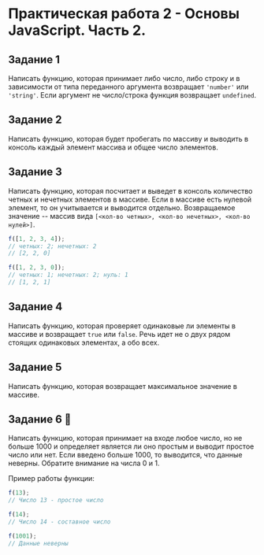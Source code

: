 # Практическая работа 2 - Основы JavaScript. Часть 2.

## Задание 1

Написать функцию, которая принимает либо число, либо строку и в зависимости от типа переданного аргумента возвращает `'number'` или `'string'`. Если аргумент не число/строка функция возвращает `undefined`.

## Задание 2

Написать функцию, которая будет пробегать по массиву и выводить в консоль каждый элемент массива и общее число элементов.

## Задание 3

Написать функцию, которая посчитает и выведет в консоль количество четных и нечетных элементов в массиве. Если в массиве есть нулевой элемент, то он учитывается и выводится отдельно. Возвращаемое значение -- массив вида `[<кол-во четных>, <кол-во нечетных>, <кол-во нулей>]`.

```js
f([1, 2, 3, 4]);
// четных: 2; нечетных: 2
// [2, 2, 0]

f([1, 2, 3, 0]);
// четных: 1; нечетных: 2; нуль: 1
// [1, 2, 1]
```

## Задание 4

Написать функцию, которая проверяет одинаковые ли элементы в массиве и возвращает `true` или `false`.
Речь идет не о двух рядом стоящих одинаковых элементах, а обо всех.

## Задание 5

Написать функцию, которая возвращает максимальное значение в массиве.

## Задание 6 💪

Написать функцию, которая принимает на входе любое число, но не больше 1000 и определяет является ли оно простым и выводит простое число или нет. Если введено больше 1000, то выводится, что данные неверны.
Обратите внимание на числа 0 и 1.

Пример работы функции:

```js
f(13);
// Число 13 - простое число

f(14);
// Число 14 - составное число

f(1001);
// Данные неверны
```
